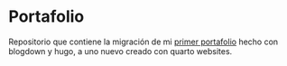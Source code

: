 # Portafolio

Repositorio que contiene la migración de mi [primer portafolio](https://jonatansalazar.netlify.app) hecho con blogdown y hugo, a uno nuevo creado con quarto websites.
